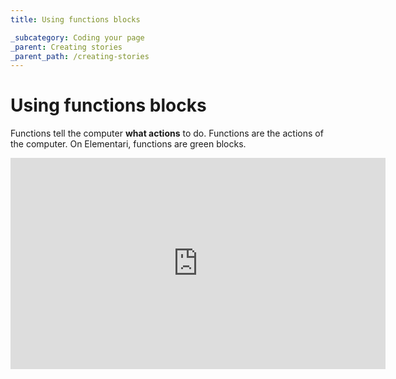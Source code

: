 ```yaml
---
title: Using functions blocks

_subcategory: Coding your page
_parent: Creating stories
_parent_path: /creating-stories
---
```


# Using functions blocks

Functions tell the computer **what actions** to do. Functions are the actions of the computer. On Elementari, functions are green blocks.

<div class="youtube-container">
    <iframe
    class="responsive-iframe"
    width="600"
    height="338"
    src="https://www.youtube.com/embed/afkZG6FPJzw"
    frameborder="0"
    allow="accelerometer; autoplay; encrypted-media; gyroscope; picture-in-picture"
    allowfullscreen
    />
</div>
